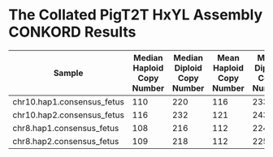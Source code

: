 # The Collated PigT2T HxYL Assembly CONKORD Results

| Sample                        | Median Haploid Copy Number | Median Diploid Copy Number | Mean Haploid Copy Number | Mean Diploid Copy Number |
|--------------------------------|----------------------------|----------------------------|--------------------------|--------------------------|
| chr10.hap1.consensus_fetus    | 110                        | 220                        | 116                      | 233                      |
| chr10.hap2.consensus_fetus    | 116                        | 232                        | 121                      | 243                      |
| chr8.hap1.consensus_fetus     | 108                        | 216                        | 112                      | 224                      |
| chr8.hap2.consensus_fetus     | 109                        | 218                        | 112                      | 225                      |
